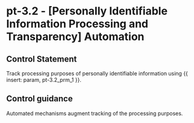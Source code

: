 # pt-3.2 - \[Personally Identifiable Information Processing and Transparency\] Automation

## Control Statement

Track processing purposes of personally identifiable information using {{ insert: param, pt-3.2_prm_1 }}.

## Control guidance

Automated mechanisms augment tracking of the processing purposes.
